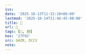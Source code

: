 ```yaml
---
ivs:
date: '2025-10-13T11:32:10+08:00'
lastmod: '2025-10-14T21:46:45-08:00'
title: 󰫼
url: 󰫼
tags: [𧾒, 趀]
hex: '27F92'
src: GHZR, DCCV
note:
---
```

